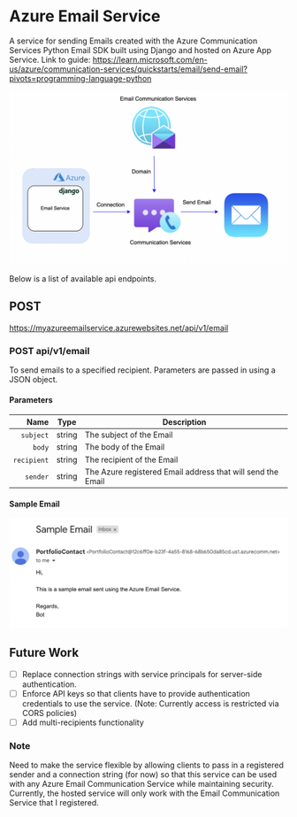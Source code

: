 # Azure Email Service
A service for sending Emails created with the Azure Communication Services Python Email SDK built using Django and hosted on Azure App Service. Link to guide: https://learn.microsoft.com/en-us/azure/communication-services/quickstarts/email/send-email?pivots=programming-language-python

![System Architecture](EmailServiceArchitecture.png)

Below is a list of available api endpoints.

## POST
https://myazureemailservice.azurewebsites.net/api/v1/email

### POST api/v1/email
To send emails to a specified recipient. Parameters are passed in using a JSON object.

#### Parameters

|          Name | Type   | Description                                                                                                                                                           |
| -------------:|:-------:| --------------------------------------------------------------------------------------------------------------------------------------------------------------------- |
|     `subject` | string  | The subject of the Email                                                       |
|     `body` | string  | The body of the Email
|     `recipient` | string  | The recipient of the Email
|     `sender` | string  | The Azure registered Email address that will send the Email

#### Sample Email
![Sample Email](SampleEmail.png)

## Future Work
- [ ] Replace connection strings with service principals for server-side authentication.
- [ ] Enforce API keys so that clients have to provide authentication credentials to use the service. (Note: Currently access is restricted via CORS policies)
- [ ] Add multi-recipients functionality
### Note
Need to make the service flexible by allowing clients to pass in a registered sender and a connection string (for now) so that this service can be used with any Azure Email Communication Service while maintaining security. Currently, the hosted service will only work with the Email Communication Service that I registered.
